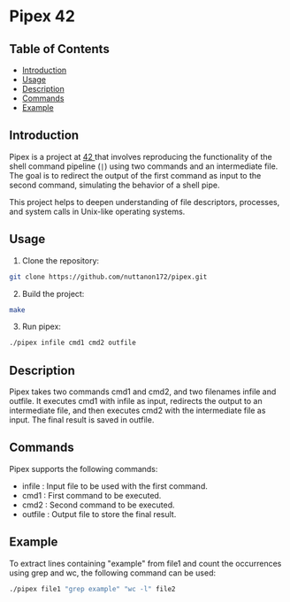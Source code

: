 # Pipex 42

## Table of Contents

- [Introduction](#introduction)
- [Usage](#usage)
- [Description](#description)
- [Commands](#commands)
- [Example](#example)


## Introduction

Pipex is a project at [42 ](https://www.42bangkok.com/) that involves reproducing the functionality of the shell command pipeline (`|`) using two commands and an intermediate file. The goal is to redirect the output of the first command as input to the second command, simulating the behavior of a shell pipe.

This project helps to deepen understanding of file descriptors, processes, and system calls in Unix-like operating systems.

## Usage

1. Clone the repository:

```bash
git clone https://github.com/nuttanon172/pipex.git
```
2. Build the project:
```bash
make
```
3. Run pipex:
```bash
./pipex infile cmd1 cmd2 outfile
```

## Description
Pipex takes two commands cmd1 and cmd2, and two filenames infile and outfile. It executes cmd1 with infile as input, redirects the output to an intermediate file, and then executes cmd2 with the intermediate file as input. The final result is saved in outfile.

## Commands

Pipex supports the following commands:

* infile : Input file to be used with the first command.
* cmd1 : First command to be executed.
* cmd2 : Second command to be executed.
* outfile : Output file to store the final result.

## Example

To extract lines containing "example" from file1 and count the occurrences using grep and wc, the following command can be used:

```bash
./pipex file1 "grep example" "wc -l" file2
```